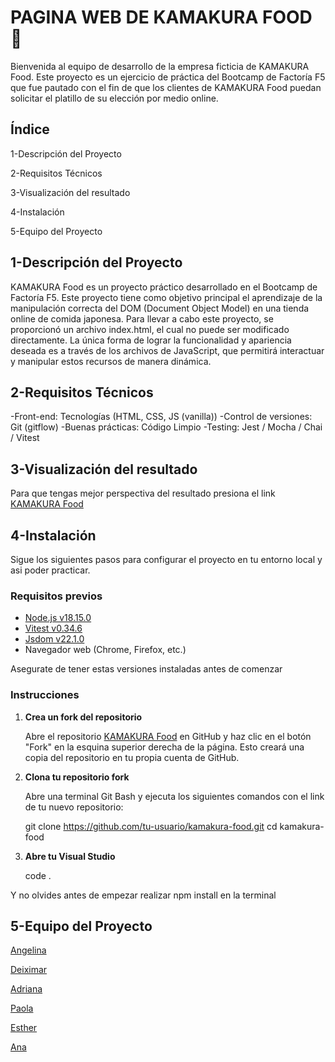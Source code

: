 # PAGINA WEB DE KAMAKURA FOOD 🍜

Bienvenida al equipo de desarrollo  de la empresa ficticia de KAMAKURA Food. Este proyecto es un ejercicio de práctica del Bootcamp de Factoría F5 que fue pautado con el fin de que los clientes de KAMAKURA Food puedan solicitar el platillo de su elección por medio online.

## Índice

1-Descripción del Proyecto

2-Requisitos Técnicos

3-Visualización del resultado

4-Instalación

5-Equipo del Proyecto


## 1-Descripción del Proyecto

KAMAKURA Food es un proyecto práctico desarrollado en el Bootcamp de Factoría F5. Este proyecto tiene como objetivo principal el aprendizaje de la manipulación correcta del DOM (Document Object Model) en una tienda online de comida japonesa. Para llevar a cabo este proyecto, se proporcionó un archivo index.html, el cual no puede ser modificado directamente. La única forma de lograr la funcionalidad y apariencia deseada es a través de los archivos de JavaScript, que permitirá interactuar y manipular estos recursos de manera dinámica.

## 2-Requisitos Técnicos

-Front-end: Tecnologías (HTML, CSS, JS (vanilla))
-Control de versiones: Git (gitflow)
-Buenas prácticas: Código Limpio
-Testing: Jest / Mocha / Chai / Vitest

## 3-Visualización del resultado

Para que tengas mejor perspectiva del resultado presiona el link
[KAMAKURA Food](https://github.com/FemCoders/js-kamakura-food/assets/73828751/3a7a8a48-8f50-4c14-92c6-34a8eebbdcde)

## 4-Instalación

Sigue los siguientes pasos para configurar el proyecto en tu entorno local y asi poder practicar. 

### Requisitos previos

- [Node.js v18.15.0](https://nodejs.org/en/blog/release/v18.15.0/)
- [Vitest v0.34.6](https://github.com/vitestco/vitest/releases/tag/v0.34.6)
- [Jsdom v22.1.0](https://github.com/jsdom/jsdom/releases/tag/22.1.0)
- Navegador web (Chrome, Firefox, etc.)

Asegurate de tener estas versiones instaladas antes de comenzar

### Instrucciones

1. **Crea un fork del repositorio**

   Abre el repositorio [KAMAKURA Food](https://github.com/Deiximar/kamakura-food) en GitHub y haz clic en el botón "Fork" en la esquina superior derecha de la página. Esto creará una copia del repositorio en tu propia cuenta de GitHub.

2. **Clona tu repositorio fork**

   Abre una terminal Git Bash y ejecuta los siguientes comandos con el link de tu nuevo repositorio:

   git clone https://github.com/tu-usuario/kamakura-food.git
   cd kamakura-food

3. **Abre tu Visual Studio**

   code .

Y no olvides antes de empezar realizar  npm install en la terminal

## 5-Equipo del Proyecto

[Angelina](https://github.com/Angelinabassano)

[Deiximar](https://github.com/Deiximar)

[Adriana](https://github.com/limonadaweb)

[Paola](https://github.com/Paola077)

[Esther](https://github.com/Fire-Fairy84)

[Ana](https://github.com/tursdlc)
